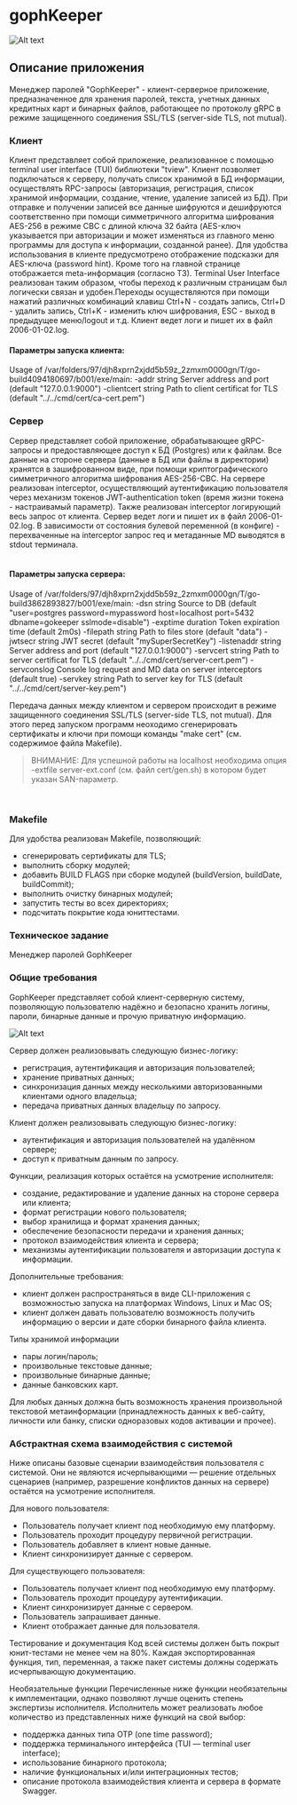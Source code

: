 # gophKeeper
![Alt text](gophKeeperClient.png)

## Описание приложения
Менеджер паролей "GophKeeper" - клиент-серверное приложение, предназначенное для хранения паролей, текста, учетных данных кредитных карт и бинарных файлов, работающее по протоколу gRPC в режиме защищенного соединения SSL/TLS (server-side TLS, not mutual).
<br>

### Клиент 
Клиент представляет собой приложение, реализованное с помощью terminal user interface (TUI) библиотеки "tview". Клиент позволяет подключаться к серверу, получать список хранимой в БД информации, осуществлять RPC-запросы (авторизация, регистрация, список хранимой информации, создание, чтение, удаление записей из БД). При отправке и получении записей все данные шифруются и дешифруются соответственно при помощи симметричного алгоритма шифрования AES-256 в режиме CBC с длиной ключа 32 байта (AES-ключ указывается при авторизации и может изменяться из главного меню программы для доступа к информации, созданной ранее). Для удобства использования в клиенте предусмотрено отображение подсказки для AES-ключа (password hint). Кроме того на главной странице отображается meta-информация (согласно ТЗ). Terminal User Interface реализован таким образом, чтобы переход к различным страницам был логически связан и удобен.Переходы осуществляются при помощи нажатий различных комбинаций клавиш Ctrl+N - создать запись, Ctrl+D - удалить запись, Ctrl+K - изменить ключ шифрования, ESC - выход в предыдущее меню/logout и т.д. Клиент ведет логи и пишет их в файл 2006-01-02.log.
<br>

#### Параметры запуска клиента:
Usage of /var/folders/97/djh8xprn2xjdd5b59z_2zmxm0000gn/T/go-build4094180697/b001/exe/main:
  -addr string
    	Server address and port (default "127.0.0.1:9000")
  -clientcert string
    	Path to client certificat for TLS (default "../../cmd/cert/ca-cert.pem")
<br>

### Сервер
Сервер представляет собой приложение, обрабатывающее gRPC-запросы и предоставляющее доступ к БД (Postgres) или к файлам. Все данные на стороне сервера (данные в БД или файлы в директории) хранятся в зашифрованном виде, при помощи криптографического симметричного алгоритма шифрования AES-256-CBC. На сервере реализован interceptor, осуществляющий аутентификацию пользователя через механизм токенов JWT-authentication token (время жизни токена - настраивамый параметр). Также реализован interceptor логирующий весь запрос от клиента. Сервер ведет логи и пишет их в файл 2006-01-02.log. В зависимости от состояния булевой переменной (в конфиге) - перехваченные на interceptor запрос req и метаданные MD выводятся в stdout терминала.   
<br>

#### Параметры запуска сервера:
Usage of /var/folders/97/djh8xprn2xjdd5b59z_2zmxm0000gn/T/go-build3862893827/b001/exe/main:
  -dsn string
    	Source to DB (default "user=postgres password=mypassword host=localhost port=5432 dbname=gokeeper sslmode=disable")
  -exptime duration
    	Token expiration time (default 2m0s)
  -filepath string
    	Path to files store (default "data")
  -jwtsecr string
    	JWT secret (default "mySuperSecretKey")
  -listenaddr string
    	Server address and port (default "127.0.0.1:9000")
  -servcert string
    	Path to server certificat for TLS (default "../../cmd/cert/server-cert.pem")
  -servconslog
    	Console log request and MD data on server interceptors (default true)
  -servkey string
    	Path to server key for TLS (default "../../cmd/cert/server-key.pem")
<br>

Передача данных между клиентом и сервером происходит в режиме защищенного соединения SSL/TLS (server-side TLS, not mutual). Для этого перед запуском программ неоходимо сгенерировать сертификаты и ключи при помощи команды "make cert" (см. содержимое файла Makefile). 
> ВНИМАНИЕ: Для успешной работы на localhost необходима опция -extfile server-ext.conf (см. файл cert/gen.sh) в котором будет указан SAN-параметр.
<br>

### Makefile
Для удобства реализован Makefile, позволяющий:
- сгенерировать сертификаты для TLS;
- выполнить сборку модулей;
- добавить BUILD FLAGS при сборке модулей (buildVersion, buildDate, buildCommit);
- выполнить очистку бинарных модулей;
- запустить тесты во всех директориях;
- подсчитать покрытие кода юниттестами.


### Техническое задание
Менеджер паролей GophKeeper

### Общие требования
GophKeeper представляет собой клиент-серверную систему, позволяющую пользователю надёжно и безопасно хранить логины, пароли, бинарные данные и прочую приватную информацию.

![Alt text](gophkeeper_2x_1650456239.png)

Сервер должен реализовывать следующую бизнес-логику:
- регистрация, аутентификация и авторизация пользователей;
- хранение приватных данных;
- синхронизация данных между несколькими авторизованными клиентами одного владельца;
- передача приватных данных владельцу по запросу.

Клиент должен реализовывать следующую бизнес-логику:
- аутентификация и авторизация пользователей на удалённом сервере;
- доступ к приватным данным по запросу.

Функции, реализация которых остаётся на усмотрение исполнителя:
- создание, редактирование и удаление данных на стороне сервера или клиента;
- формат регистрации нового пользователя;
- выбор хранилища и формат хранения данных;
- обеспечение безопасности передачи и хранения данных;
- протокол взаимодействия клиента и сервера;
- механизмы аутентификации пользователя и авторизации доступа к информации.

Дополнительные требования:
- клиент должен распространяться в виде CLI-приложения с возможностью запуска на платформах Windows, Linux и Mac OS;
- клиент должен давать пользователю возможность получить информацию о версии и дате сборки бинарного файла клиента.

Типы хранимой информации
- пары логин/пароль;
- произвольные текстовые данные;
- произвольные бинарные данные;
- данные банковских карт.

Для любых данных должна быть возможность хранения произвольной текстовой метаинформации (принадлежность данных к веб-сайту, личности или банку, списки одноразовых кодов активации и прочее).


### Абстрактная схема взаимодействия с системой

Ниже описаны базовые сценарии взаимодействия пользователя с системой. Они не являются исчерпывающими — решение отдельных сценариев (например, разрешение конфликтов данных на сервере) остаётся на усмотрение исполнителя.

Для нового пользователя:
- Пользователь получает клиент под необходимую ему платформу.
- Пользователь проходит процедуру первичной регистрации.
- Пользователь добавляет в клиент новые данные.
- Клиент синхронизирует данные с сервером.

Для существующего пользователя:
- Пользователь получает клиент под необходимую ему платформу.
- Пользователь проходит процедуру аутентификации.
- Клиент синхронизирует данные с сервером.
- Пользователь запрашивает данные.
- Клиент отображает данные для пользователя.

Тестирование и документация
Код всей системы должен быть покрыт юнит-тестами не менее чем на 80%. Каждая экспортированная функция, тип, переменная, а также пакет системы должны содержать исчерпывающую документацию.

Необязательные функции
Перечисленные ниже функции необязательны к имплементации, однако позволяют лучше оценить степень экспертизы исполнителя. Исполнитель может реализовать любое количество из представленных ниже функций на свой выбор:
- поддержка данных типа OTP (one time password);
- поддержка терминального интерфейса (TUI — terminal user interface);
- использование бинарного протокола;
- наличие функциональных и/или интеграционных тестов;
- описание протокола взаимодействия клиента и сервера в формате Swagger.
